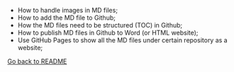 - How to handle images in MD files;  
- How to add the MD file to Github;  
- How the MD files need to be structured (TOC) in Github;  
- How to publish MD files in Github to Word (or HTML website);  
- Use GitHub Pages to show all the MD files under certain repository as a website;  
  
  
[Go back to README](README.md)  

